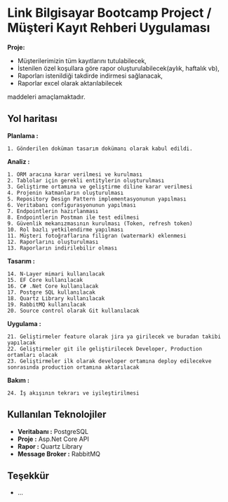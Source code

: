 # Link Bilgisayar Bootcamp Project / Müşteri Kayıt Rehberi Uygulaması
**Proje:**
-	Müşterilerimizin tüm kayıtlarını tutulabilecek,
-   İstenilen özel koşullara göre rapor oluşturulabilecek(aylık, haftalık vb),
-	Raporları istenildiği takdirde indirmesi sağlanacak,
-	Raporlar excel olarak aktarılabilecek 

maddeleri amaçlamaktadır. 


## Yol haritası

**Planlama :** 

    1. Gönderilen doküman tasarım dokümanı olarak kabul edildi.

**Analiz :** 

    1. ORM aracına karar verilmesi ve kurulması
    2. Tablolar için gerekli entitylerin oluşturulması 
    3. Geliştirme ortamına ve geliştirme diline karar verilmesi
    4. Projenin katmanların oluşturulması
    5. Repository Design Pattern implementasyonunun yapılması
    6. Veritabanı configurasyonunun yapılması
    7. Endpointlerin hazırlanması
    8. Endpointlerin Postman ile test edilmesi
    9. Güvenlik mekanızmasının kurulması (Token, refresh token)
    10. Rol bazlı yetkilendirme yapılması
    11. Müşteri fotoğraflarına filigran (watermark) eklenmesi
    12. Raporlarını oluşturulması
    13. Raporların indirilebilir olması

**Tasarım :**

    14. N-Layer mimari kullanılacak
    15. EF Core kullanılacak
    16. C# .Net Core kullanılacak
    17. Postgre SQL kullanılacak
    18. Quartz Library kullanılacak
    19. RabbitMQ kullanılacak
    20. Source control olarak Git kullanılacak


**Uygulama :**

    21. Geliştirmeler feature olarak jira ya girilecek ve buradan takibi yapılacak
    22. Geliştirmeler git ile geliştirilecek Developer, Production ortamları olacak 
    23. Geliştirmeler ilk olarak developer ortamına deploy edilecekve sonrasında production ortamına aktarılacak

**Bakım :**

    24. İş akışının tekrarı ve iyileştirilmesi



## Kullanılan Teknolojiler
-   **Veritabanı :** PostgreSQL
-	**Proje :** Asp.Net Core API
-	**Rapor :** Quartz Library
-	**Message Broker :** RabbitMQ


  
## Teşekkür
- ...

  
